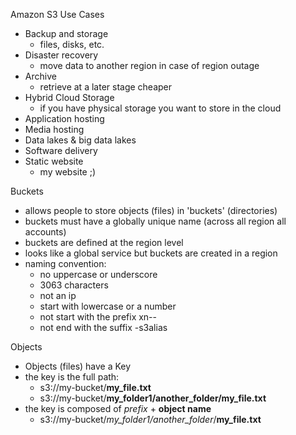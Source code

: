 Amazon S3 Use Cases
- Backup and storage
	- files, disks, etc.
- Disaster recovery
	- move data to another region in case of region outage
- Archive
	- retrieve at a later stage cheaper
- Hybrid Cloud Storage
	- if you have physical storage you want to store in the cloud
- Application hosting
- Media hosting
- Data lakes & big data lakes
- Software delivery
- Static website
	- my website ;)

Buckets
- allows people to store objects (files) in 'buckets' (directories)
- buckets must have a globally unique name (across all region all accounts)
- buckets are defined at the region level
- looks like a global service but buckets are created in a region
- naming convention:
	- no uppercase or underscore
	- 3063 characters
	- not an ip
	- start with lowercase or a number
	- not start with the prefix xn--
	- not end with the suffix -s3alias

Objects
- Objects (files) have a Key
- the key is the full path:
	- s3://my-bucket/**my_file.txt**
	- s3://my-bucket/**my_folder1/another_folder/my_file.txt**
- the key is composed of *prefix* + **object name**
	- s3://my-bucket/*my_folder1/another_folder*/**my_file.txt**